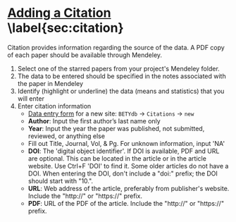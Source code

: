 #  [Adding a Citation](https://www.betydb.org/citations/new) \label{sec:citation}  

Citation provides information regarding the source of the data. 
A PDF copy of each paper should be available through Mendeley.

1.  Select one of the starred papers from your project's Mendeley folder.
2.  The data to be entered should be specified in the notes associated
    with the paper in Mendeley
3.  Identify (highlight or underline) the data (means and statistics)
    that you will enter
4.  Enter citation information 
    * [Data entry form](https://www.betydb.org/citations/new) for a new
        site: `BETYdb` → `Citations` → `new`
    *  **Author**: Input the first author’s last name only
    *  **Year**: Input the year the paper was published, not submitted, reviewed,
        or anything else
    *  Fill out Title, Journal, Vol, & Pg. For unknown information, input 'NA'
    *  **DOI**: The 'digital object identifier'. If DOI is available, PDF and
        URL are optional. This can be located in the article or in the
        article website. Use Ctrl+F 'DOI' to find it. Some older
        articles do not have a DOI.
        When entering the DOI, don't include a "doi:" prefix; the DOI should start with "10.".
    *  **URL**: Web address of the article, preferably from publisher's website.  Include the "http://" or "https://" prefix.
    *  **PDF**: URL of the PDF of the article.    Include the "http://" or "https://" prefix.


